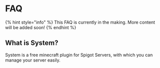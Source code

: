 # FAQ

{% hint style="info" %}
This FAQ is currently in the making. More content will be added soon!
{% endhint %}

## What is System?

System is a free minecraft plugin for Spigot Servers, with which you can manage your server easily.



